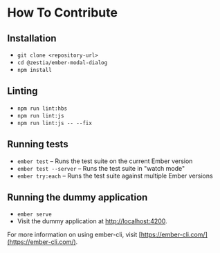 # How To Contribute

## Installation

- `git clone <repository-url>`
- `cd @zestia/ember-modal-dialog`
- `npm install`

## Linting

- `npm run lint:hbs`
- `npm run lint:js`
- `npm run lint:js -- --fix`

## Running tests

- `ember test` – Runs the test suite on the current Ember version
- `ember test --server` – Runs the test suite in "watch mode"
- `ember try:each` – Runs the test suite against multiple Ember versions

## Running the dummy application

- `ember serve`
- Visit the dummy application at [http://localhost:4200](http://localhost:4200).

For more information on using ember-cli, visit [https://ember-cli.com/](https://ember-cli.com/).
